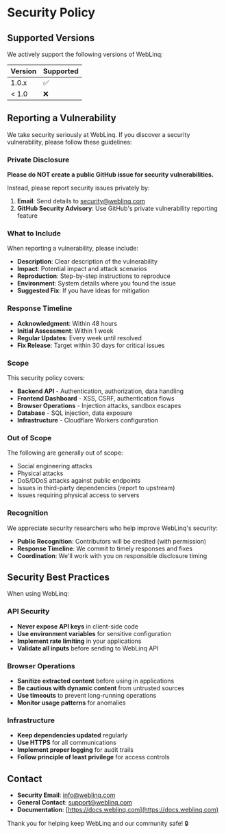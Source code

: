 # Security Policy

## Supported Versions

We actively support the following versions of WebLinq:

| Version | Supported          |
| ------- | ------------------ |
| 1.0.x   | :white_check_mark: |
| < 1.0   | :x:                |

## Reporting a Vulnerability

We take security seriously at WebLinq. If you discover a security vulnerability, please follow these guidelines:

### Private Disclosure

**Please do NOT create a public GitHub issue for security vulnerabilities.**

Instead, please report security issues privately by:

1. **Email**: Send details to [security@weblinq.com](mailto:security@weblinq.com)
2. **GitHub Security Advisory**: Use GitHub's private vulnerability reporting feature

### What to Include

When reporting a vulnerability, please include:

- **Description**: Clear description of the vulnerability
- **Impact**: Potential impact and attack scenarios
- **Reproduction**: Step-by-step instructions to reproduce
- **Environment**: System details where you found the issue
- **Suggested Fix**: If you have ideas for mitigation

### Response Timeline

- **Acknowledgment**: Within 48 hours
- **Initial Assessment**: Within 1 week
- **Regular Updates**: Every week until resolved
- **Fix Release**: Target within 30 days for critical issues

### Scope

This security policy covers:

- **Backend API** - Authentication, authorization, data handling
- **Frontend Dashboard** - XSS, CSRF, authentication flows
- **Browser Operations** - Injection attacks, sandbox escapes
- **Database** - SQL injection, data exposure
- **Infrastructure** - Cloudflare Workers configuration

### Out of Scope

The following are generally out of scope:

- Social engineering attacks
- Physical attacks
- DoS/DDoS attacks against public endpoints
- Issues in third-party dependencies (report to upstream)
- Issues requiring physical access to servers

### Recognition

We appreciate security researchers who help improve WebLinq's security:

- **Public Recognition**: Contributors will be credited (with permission)
- **Response Timeline**: We commit to timely responses and fixes
- **Coordination**: We'll work with you on responsible disclosure timing

## Security Best Practices

When using WebLinq:

### API Security

- **Never expose API keys** in client-side code
- **Use environment variables** for sensitive configuration
- **Implement rate limiting** in your applications
- **Validate all inputs** before sending to WebLinq API

### Browser Operations

- **Sanitize extracted content** before using in applications
- **Be cautious with dynamic content** from untrusted sources
- **Use timeouts** to prevent long-running operations
- **Monitor usage patterns** for anomalies

### Infrastructure

- **Keep dependencies updated** regularly
- **Use HTTPS** for all communications
- **Implement proper logging** for audit trails
- **Follow principle of least privilege** for access controls

## Contact

- **Security Email**: [info@weblinq.com](mailto:info@weblinq.com)
- **General Contact**: [support@weblinq.com](mailto:support@weblinq.com)
- **Documentation**: [https://docs.weblinq.com](https://docs.weblinq.com)

Thank you for helping keep WebLinq and our community safe! 🔒
